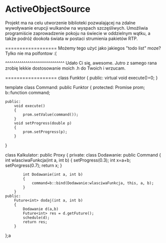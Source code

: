 ActiveObjectSource
==================
Projekt ma na celu utworzenie biblioteki pozwalającej na zdalne wywoływanie erupcji wulkanów na wyspach szczęśliwych. Umożliwia programiście zaprowadzenie pokoju na świecie w oddzielnym wątku, a także podróż dookoła świata w postaci strumienia pakietów RTP.

==================
Możemy tego użyć jako jakiegos "todo list" moze? Tylko nie ma polfontow :(

^^^^^^^^^^^^^^^^^^^^^^^^^^^^^
Udało Ci się, awesome. Jutro z samego rana zrobię lekkie dostosowanie moich .h do Twoich i wrzucam.

==================
class Funktor
{
  	public:
		virtual void execute()=0;
}

template<class T>
class Command: public Funktor
{
	protected:
		Promise<T> prom;
		b::function<T> command;
		
	public:
		void execute()
		{
			prom.setValue(command());
		}
		void setProgress(double p)
		{
			prom.setProgress(p);
		}
}

class Kalkulator: public Proxy
{
	private:
		class Dodawanie: public Command<int>
		{
			int wlasciwaFunkcja(int a, int b)
			{
				setProgress(0.3);
				int x=a+b;
				setPorgress(0.7);
				return x;
			}
			
			int Dodawanie(int a, int b)
			{
				command=b::bind(Dodawanie:wlasciwaFunkcja, this, a, b);
			}
		}
	public:
		Future<int> dodaj(int a, int b)
		{
			Dodawanie d(a,b)
			Future<int> res = d.getFuture();
			schedule(d);
			return res;
		}
};a
